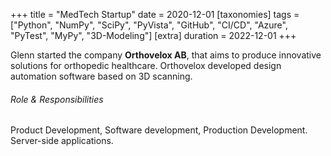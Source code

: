 +++
title = "MedTech Startup"
date = 2020-12-01
[taxonomies]
tags = ["Python", "NumPy", "SciPy", "PyVista", "GitHub", "CI/CD", "Azure", "PyTest", "MyPy", "3D-Modeling"]
[extra]
duration = 2022-12-01
+++

Glenn started the company **Orthovelox AB**, that aims to produce innovative
solutions for orthopedic healthcare. Orthovelox developed design automation software based on 3D scanning.

###### Role & Responsibilities

Product Development, Software development, Production Development. Server-side applications.